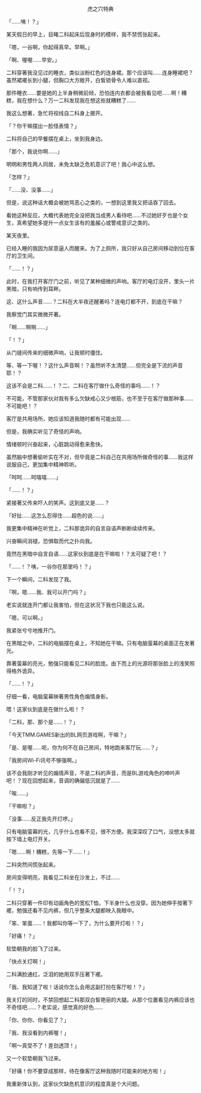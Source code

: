 <p align="center">虎之穴特典</p>

「……咦！？」

某天假日的早上，目睹二科起床后现身时的模样，我不禁慌张起来。

「嗯，一谷啊，你起得真早。早啊。」

「啊、喔喔……早安。」

二科穿著我没见过的睡衣，类似淡粉红色的连身裙。那个应该叫……连身睡裙吧？虽然裙襬长到小腿，但胸口大方敞开，白皙锁骨令人难以直视。

那件睡衣……要是她的上半身稍微前倾，恐怕连内衣都会被我看见吧……啊！糟糕，我在想什么？万一二科发现我在想这些就糟糕了……

我这么想著，急忙将视线自二科身上挪开。

「？你干嘛摆出一脸怪表情？」

二科将自己的早餐摆在桌上，坐到我身边。

「那个，我说你啊……」

明明和男性两人同居，未免太缺乏危机意识了吧！我心中这么想。

「怎样？」

「……没、没事……」

但是，说这种话大概会被她骂恶心之类的，一想到这里我又把话吞了回去。

看她这种反应，大概代表她完全没把我当成男人看待吧……不过她好歹也是个女生，真希望她多提升一点女生该有的羞赧心或警戒意识之类的。

某天夜里。

已经入睡的我因为尿意逼人而醒来。为了上厕所，我只好从自己房间移动到位在客厅的卫生间。

「……！？」

此时，在我打开客厅门之前，听见了某种细微的声响。客厅的电灯没开，里头一片黑暗，只有响传到耳畔。

这、这什么声音……？二科在大半夜还醒著吗？连电灯都不开，到底在干嘛？

我察觉门其实微微开著。

「啊……啊啊……」

「！？」

从门缝间传来的细微声响，让我顿时僵住。

等、等一下喔！？这什么声音啊！？虽然听不太清楚……但完全是下流的声音耶！？

这该不会是二科……！？二、二科在客厅做什么奇怪的事吗……！？

不可能，不管那家伙对我有多么欠缺戒心又少根筋，也不至于在客厅做那种事……不可能吧！？

客厅是共用场所，她应该知道我随时都有可能出现……

但是，我确实听见了奇怪的声响。

情绪顿时兴奋起来，心脏跳动得愈来愈快。

虽然脑中想著偷听实在不对，但毕竟是二科自己在共用场所做奇怪的事……我这样说服自己，更加集中精神聆听。

「呵呵……呵嘻嘻……」

「……！？」

紧接著又传来吓人的笑声。这到底又是……？

「好扯……这怎么忍得住……超色的说……」

我更集中精神在听觉上，二科那诡异的自言自语声断断续续传来。

兴奋瞬间消褪，恐惧取而代之扑向我。

竟然在黑暗中自言自语……这家伙到底是在干嘛啦！？太可疑了吧！？

「……！？咦，一谷你在那里吗！？」

下一个瞬间，二科发现了我。

「啊，嗯……我、我可以开门吗？」

老实说就连开门都让我害怕，但在这状况下我也只能这么说。

「嗯，可以啊。」

我紧张兮兮地推开门。

在黑暗之中，二科的电脑摆在桌上，不知她在干嘛。只有电脑萤幕的桌面正在发著光。

靠著萤幕的亮光，勉强只能看见二科的脸庞。由下而上的光源将那张脸上的浅笑照得格外诡异。

「……！？」

仔细一看，电脑萤幕映著男性角色煽情身影。

喂！这家伙到底是在做什么啦！？

「二科，那、那个是……！？」

「今天TMM.GAMES新出的BL网页游戏啊，干嘛？」

「是、是喔……呃，你为何不在自己房间，特地跑来客厅玩……？」

「我房间Wi-Fi讯号不够强啊。」

该不会我刚才听见的煽情声音，不是二科的声音，而是BL游戏角色的呻吟声吧！？现在回想起来，音调的确偏低沉就是了……

「唉……」

「干嘛啦？」

「没事……反正我先开灯啰。」

只有电脑萤幕的光，几乎什么也看不见，很不方便。我深深叹了口气，没想太多就按下墙上电灯开关。

「嗯……啊！糟糕，先等一下……！」

二科突然间慌张起来。

房间变得明亮，我看见二科坐在沙发上，不过……

「！？」

二科只穿著一件印有动画角色的宽松T恤，下半身什么也没穿。因为她伸手按著下襬，勉强还看不见内裤，但几乎整条大腿都映入我眼中。

「笨、笨蛋……！我都叫你等一下了，为什么要开灯啦！？」

「好痛！？」

软垫朝我的脸飞了过来。

「快点关灯啊！」

二科满脸通红，泛泪的她用双手压著下襬。

「我、我知道了啦！话说你怎么会用这副打扮在客厅啦！？」

我关灯的同时，不禁回想起二科那双白皙艳丽的大腿。从那个位置看见内裤应该也不奇怪吧……？老实说，感觉真的好色……

「你、你你、你看见了？」

「我、我没看到内裤喔！」

「啊～真受不了！差劲透顶！」

又一个软垫朝我飞过来。

「好痛！你不要穿成那样，待在像客厅这种我随时可能来的地方啦！」

我重新体认到，这家伙欠缺危机意识的程度真是个大问题。

